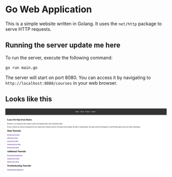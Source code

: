 # Go Web Application

This is a simple website written in Golang. It uses the `net/http` package to serve HTTP requests.

## Running the server update me here

To run the server, execute the following command:

```bash
go run main.go
```

The server will start on port 8080. You can access it by navigating to `http://localhost:8080/courses` in your web browser.

## Looks like this

![Website](static/images/golang-website.png)


